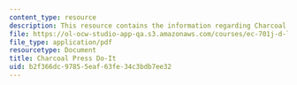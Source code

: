 ```yaml
---
content_type: resource
description: This resource contains the information regarding Charcoal Press Do-It.
file: https://ol-ocw-studio-app-qa.s3.amazonaws.com/courses/ec-701j-d-lab-i-development-fall-2009/b2f366dc97855eaf63fe34c3bdb7ee32_MITEC_701JF09_charpres_doit.pdf
file_type: application/pdf
resourcetype: Document
title: Charcoal Press Do-It
uid: b2f366dc-9785-5eaf-63fe-34c3bdb7ee32
---
```


